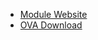 * [Module Website](https://orb.essex.ac.uk/ce/CE708/)
* [OVA Download](http://stuff.webpigeon.me.uk/ce708/)

